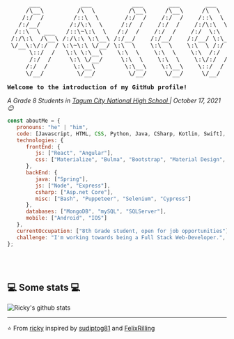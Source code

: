 <pre>
      ___           ___           ___       ___       ___     
     /\__\         /\  \         /\__\     /\__\     /\  \    
    /:/  /        /::\  \       /:/  /    /:/  /    /::\  \   
   /:/__/        /:/\:\  \     /:/  /    /:/  /    /:/\:\  \  
  /::\  \ ___   /::\~\:\  \   /:/  /    /:/  /    /:/  \:\  \ 
 /:/\:\  /\__\ /:/\:\ \:\__\ /:/__/    /:/__/    /:/__/ \:\__\
 \/__\:\/:/  / \:\~\:\ \/__/ \:\  \    \:\  \    \:\  \ /:/  /
      \::/  /   \:\ \:\__\    \:\  \    \:\  \    \:\  /:/  / 
      /:/  /     \:\ \/__/     \:\  \    \:\  \    \:\/:/  /  
     /:/  /       \:\__\        \:\__\    \:\__\    \::/  /   
     \/__/         \/__/         \/__/     \/__/     \/__/    

<strong>Welcome to the introduction of my GitHub profile!</strong>
</pre>
<p><em>A Grade 8 Students in <a href="https://tagumcitynhs.ph">Tagum City National High School </a>| October 17, 2021 😊</br> 
</em>


```javascript
const aboutMe = {
   pronouns: "he" | "him",
   code: [Javascript, HTML, CSS, Python, Java, CSharp, Kotlin, Swift],
   technologies: {
      frontEnd: {
         js: ["React", "Angular"],
         css: ["Materialize", "Bulma", "Bootstrap", "Material Design", "Semantic UI"]
      },
      backEnd: {
         java: ["Spring"],
         js: ["Node", "Express"],
         csharp: ["Asp.net Core"],
         misc: ["Bash", "Puppeteer", "Selenium", "Cypress"]
      },
      databases: ["MongoDB", "mySQL", "SQLServer"],
      mobile: ["Android", "IOS"]
   },
   currentOccupation: ["8th Grade student, open for job opportunities"],
   challenge: "I'm working towards being a Full Stack Web-Developer.",
};
```
</br></br>
<h2>💻 Some stats 💻</h2>

![Ricky's github stats](https://github-readme-stats.vercel.app/api?username=rodrigoricky&show_icons=true&title_color=fff&icon_color=79ff97&text_color=9f9f9f&bg_color=151515)

---

⭐️ From [ricky](https://github.com/rodrigoricky) inspired by [sudiptog81](https://github.com/sudiptog81) and  [FelixRilling](https://github.com/)
